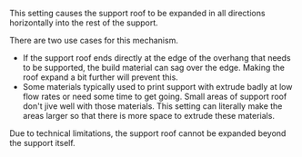 This setting causes the support roof to be expanded in all directions horizontally into the rest of the support.

There are two use cases for this mechanism.
* If the support roof ends directly at the edge of the overhang that needs to be supported, the build material can sag over the edge. Making the roof expand a bit further will prevent this.
* Some materials typically used to print support with extrude badly at low flow rates or need some time to get going. Small areas of support roof don't jive well with those materials. This setting can literally make the areas larger so that there is more space to extrude these materials.

Due to technical limitations, the support roof cannot be expanded beyond the support itself.